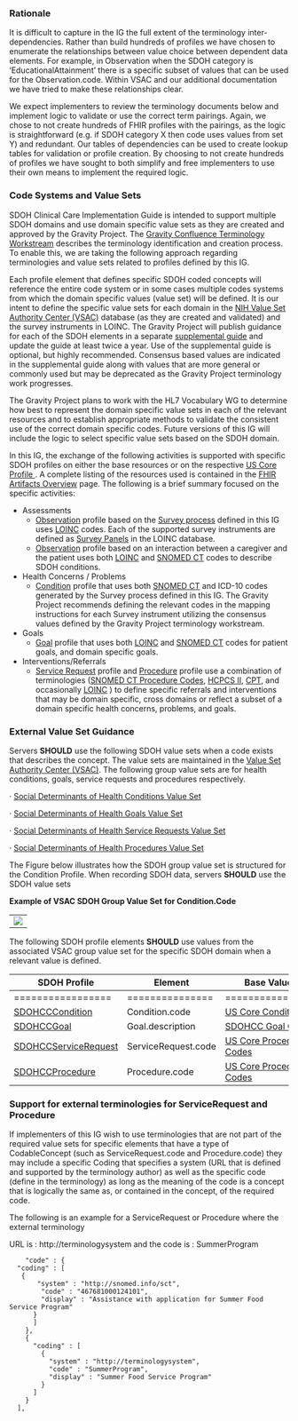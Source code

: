 ### Rationale
It is difficult to capture in the IG the full extent of the terminology inter-dependencies. Rather than build hundreds of profiles we have chosen to enumerate the relationships between value choice between dependent data elements. For example, in Observation when the SDOH category is ‘EducationalAttainment’ there is a specific subset of values  that can be used for the Observation.code. Within VSAC and our additional documentation we have tried to make these relationships clear.

We expect implementers to review the terminology documents below and implement logic to validate or use the correct term pairings. Again, we chose to not create hundreds of FHIR profiles with the pairings, as the logic is straightforward (e.g. if SDOH category X then code uses values from set Y) and redundant. Our tables of dependencies can be used to create lookup tables for validation or profile creation. By choosing to not create hundreds of profiles we have sought to both simplify and free implementers to use their own means to implement the required logic.

###  Code Systems and Value Sets

SDOH Clinical Care Implementation Guide is intended to support multiple SDOH domains and use domain specific value sets as they are created and approved by the Gravity Project.  The [Gravity Confluence Terminology Workstream](https://confluence.hl7.org/display/GRAV/Terminology+Workstream+Dashboard) describes the terminology identification and creation process.  To enable this, we are taking the following approach regarding terminologies and value sets related to profiles defined by this IG.

Each profile element that defines specific SDOH coded concepts will reference the entire code system or in some cases multiple codes systems from which the domain specific values (value set) will be defined.  It is our intent to define the specific value sets for each domain in the [NIH Value Set Authority Center (VSAC)](https://vsac.nlm.nih.gov/) database (as they are created and validated) and the survey instruments in LOINC.  The Gravity Project will publish guidance for each of the SDOH elements in a separate [supplemental guide](https://confluence.hl7.org/display/GRAV/Supplemental+Guide) and update the guide at least twice a year.  Use of the supplemental guide is optional, but highly recommended.  Consensus based values are indicated in the supplemental guide along with values that are more general or commonly used but may be deprecated as the Gravity Project terminology work progresses.

The Gravity Project plans to work with the HL7 Vocabulary WG to determine how best to represent the domain specific value sets in each of the relevant resources and to establish appropriate methods to validate the consistent use of the correct domain specific codes. Future versions of this IG will include the logic to select specific value sets based on the SDOH domain.

In this IG, the exchange of the following activities is supported with specific SDOH profiles on either the base resources or on the respective [US Core Profile ](http://{{site.data.fhir.ver.uscore}}/index.html). A complete listing of the resources used is contained in the [FHIR Artifacts Overview](fhir_artifacts_overview.html) page.  The following is a brief summary focused on the specific activities:

* Assessments
  * [Observation](StructureDefinition-SDOHCC-ObservationScreeningResponse.html) profile based on the [Survey process](survey_instrument_support.html) defined in this IG uses [LOINC](https://loinc.org/) codes.  Each of the supported survey instruments are defined as [Survey Panels](https://loinc.org/panels/category/survey-instruments/) in the LOINC database.
  * [Observation](StructureDefinition-SDOHCC-ObservationAssessment.html) profile based on an interaction between a caregiver and the patient uses both [LOINC](https://loinc.org/)  and [SNOMED CT](http://www.snomed.org/) codes to describe SDOH conditions.
* Health Concerns / Problems
  * [Condition](StructureDefinition-SDOHCC-Condition.html) profile that uses both [SNOMED CT](http://www.snomed.org/) and ICD-10 codes generated by the Survey process defined in this IG.  The Gravity Project recommends defining the relevant codes in the mapping instructions for each Survey instrument utilizing the consensus values defined by the Gravity Project terminology workstream.
* Goals
  *  [Goal](StructureDefinition-SDOHCC-Goal.html) profile that uses both [LOINC](https://loinc.org/)  and [SNOMED CT](http://www.snomed.org/) codes for patient goals, and domain specific goals.
* Interventions/Referrals
  * [Service Request](StructureDefinition-SDOHCC-ServiceRequest.html) profile and [Procedure](StructureDefinition-SDOHCC-Procedure.html) profile use a combination of terminologies ([SNOMED CT Procedure Codes](http://www.snomed.org/), [HCPCS II](https://terminology.hl7.org/2.1.0/CodeSystem-HCPCS-all-codes.html), [CPT](http://{{site.data.fhir.ver.hl7tx}}/CodeSystem-v3-cpt-r.html), and occasionally [LOINC](https://loinc.org/)  ) to define specific referrals and interventions that may be domain specific, cross domains or reflect a subset of a domain specific health concerns, problems, and goals.

###  External Value Set Guidance

Servers  **SHOULD** use the following SDOH value sets when a code exists that describes the concept.  The value sets are maintained in the [Value Set Authority Center (VSAC)](https://vsac.nlm.nih.gov/).  The following group value sets are for health conditions, goals, service requests and procedures respectively.

·    [Social Determinants of Health Conditions Value Set](https://vsac.nlm.nih.gov/valueset/2.16.840.1.113762.1.4.1196.788/expansion)

·    [Social Determinants of Health Goals Value Set](https://vsac.nlm.nih.gov/valueset/2.16.840.1.113762.1.4.1247.71/expansion)

·    [Social Determinants of Health Service Requests Value Set](https://vsac.nlm.nih.gov/valueset/2.16.840.1.113762.1.4.1196.790/expansion)

·    [Social Determinants of Health Procedures Value Set](https://vsac.nlm.nih.gov/valueset/2.16.840.1.113762.1.4.1196.789/expansion)

The Figure below illustrates how the SDOH group value set is structured for the  Condition Profile. When recording SDOH data, servers **SHOULD** use the SDOH value sets

 **Example of VSAC SDOH Group Value Set for Condition.Code**

<table><tr><td><img src="VSACValueSet.jpg" /></td></tr></table>

The following SDOH profile elements  **SHOULD** use values from the associated VSAC group value set for the specific SDOH domain when a relevant value is defined.

| SDOH Profile                                                 | Element             | Base Value Set                                               | VSAC Group Value Set                                         |
| ------------------------------------------------------------ | ------------------- | ------------------------------------------------------------ | ------------------------------------------------------------ |
| =================                                            | ===============     | ==================                                           | +................................................................................................................+ |
| [SDOHCCCondition](StructureDefinition-SDOHCC-Condition.html) | Condition.code      | [US Core Condition Code]({{site.data.fhir.ver.uscore}}/ValueSet/us-core-condition-code) | [Social Determinants of Health Conditions Value Set](https://vsac.nlm.nih.gov/valueset/2.16.840.1.113762.1.4.1196.788/expansion) |
| [SDOHCCGoal](StructureDefinition-SDOHCC-Goal.html)           | Goal.description    | [SDOHCC Goal Codes](http://hl7.org/fhir/us/sdoh-clinicalcare/STU1/ValueSet-SDOHCC-ValueSetLOINCSNOMEDCT.html) | [Social Determinants of Health Goals Value Set](https://vsac.nlm.nih.gov/valueset/2.16.840.1.113762.1.4.1247.71/expansion) |
| [SDOHCCServiceRequest](StructureDefinition-SDOHCC-ServiceRequest.html) | ServiceRequest.code | [US Core Procedure Codes]({{site.data.fhir.ver.uscore}}/ValueSet/us-core-procedure-code) | [Social Determinants of Health Service Requests Value Set](https://vsac.nlm.nih.gov/valueset/2.16.840.1.113762.1.4.1196.790/expansion) |
| [SDOHCCProcedure](StructureDefinition-SDOHCC-Procedure.html) | Procedure.code      | [US Core Procedure Codes]({{site.data.fhir.ver.uscore}}/ValueSet/us-core-procedure-code) | [Social Determinants of Health Procedures Value Set](https://vsac.nlm.nih.gov/valueset/2.16.840.1.113762.1.4.1196.789/expansion) |

### Support for external terminologies for ServiceRequest and Procedure

If implementers of this IG wish to use terminologies that are not part of the required value sets for specific elements that have a type of CodableConcept (such as ServiceRequest.code and Procedure.code) they may include a specific Coding that specifies a system (URL that is defined and supported by the terminology author) as well as the specific code (define in the terminology) as long as the meaning of the code is a concept that is logically the same as, or contained in the concept, of the required code.

The following is an example for a ServiceRequest or Procedure where the external terminology

URL is  : http://terminologysystem and the code is : SummerProgram

		"code" : {
  	  "coding" : [
   	   {
 	       "system" : "http://snomed.info/sct",
	        "code" : "467681000124101",
	        "display" : "Assistance with application for Summer Food Service Program"
	      }
	      ]
	    },
	    {
	      "coding" : [
	        {
	          "system" : "http://terminologysystem",
	          "code" : "SummerProgram",
	          "display" : "Summer Food Service Program"
	        }
	      ]
	    }
	  ],
